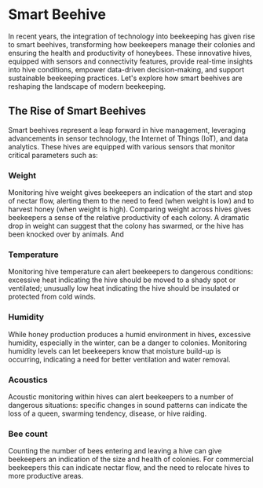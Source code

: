 # Smart Beehive

In recent years, the integration of technology into beekeeping has given rise
to smart beehives, transforming how beekeepers manage their colonies and
ensuring the health and productivity of honeybees. These innovative hives,
equipped with sensors and connectivity features, provide real-time insights
into hive conditions, empower data-driven decision-making, and support
sustainable beekeeping practices. Let's explore how smart beehives are
reshaping the landscape of modern beekeeping.

## The Rise of Smart Beehives

Smart beehives represent a leap forward in hive management, leveraging
advancements in sensor technology, the Internet of Things (IoT), and data
analytics. These hives are equipped with various sensors that monitor critical
parameters such as:


### Weight

Monitoring hive weight gives beekeepers an indication of the start and stop of
nectar flow, alerting them to the need to feed (when weight is low) and to
harvest honey (when weight is high). Comparing weight across hives gives
beekeepers a sense of the relative productivity of each colony. A dramatic drop
in weight can suggest that the colony has swarmed, or the hive has been knocked
over by animals. And

### Temperature 

Monitoring hive temperature can alert beekeepers to dangerous conditions:
excessive heat indicating the hive should be moved to a shady spot or
ventilated; unusually low heat indicating the hive should be insulated or
protected from cold winds.

### Humidity 

While honey production produces a humid environment in hives, excessive
humidity, especially in the winter, can be a danger to colonies.  Monitoring
humidity levels can let beekeepers know that moisture build-up is occurring,
indicating a need for better ventilation and water removal.

### Acoustics

Acoustic monitoring within hives can alert beekeepers to a number of dangerous
situations: specific changes in sound patterns can indicate the loss of a
queen, swarming tendency, disease, or hive raiding.

### Bee count

Counting the number of bees entering and leaving a hive can give beekeepers an
indication of the size and health of colonies. For commercial beekeepers this
can indicate nectar flow, and the need to relocate hives to more productive
areas.

